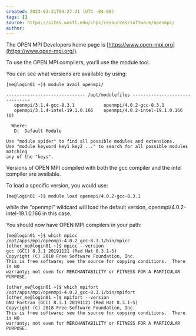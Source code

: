```yaml
---
created: 2023-03-31T09:27:21 (UTC -04:00)
tags: []
source: https://sites.wustl.edu/chpc/resources/software/openmpi/
author:
---
```


The OPEN MPI Developers home page is [https://www.open-mpi.org](https://www.open-mpi.org/).

To use the OPEN MPI compilers, you’ll use the module tool.

You can see what versions are available by using:

```
[me@login01 ~]$ module avail openmpi/

------------------------------ /opt/modulefiles -------------------------------
   openmpi/3.1.4-gcc-8.3.1           openmpi/4.0.2-gcc-8.3.1
   openmpi/3.1.4-intel-19.1.0.166    openmpi/4.0.2-intel-19.1.0.166 (D)

  Where:
   D:  Default Module

Use "module spider" to find all possible modules and extensions.
Use "module keyword key1 key2 ..." to search for all possible modules matching
any of the "keys".
```

Versions of OPEN MPI compiled with both the gcc compiler and the intel compiler are available.

To load a specific version, you would use:

```
[me@login01 ~]$ module load openmpi/4.0.2-gcc-8.3.1
```

while the “openmpi” wildcard will load the default version, openmpi/4.0.2-intel-19.1.0.166 in this case.

You should now have OPEN MPI compilers in your path:

```
[me@login01 ~]$ which mpicc
/opt/apps/mpi/openmpi-4.0.2_gcc-8.3.1/bin/mpicc
[other_me@login01 ~]$ mpicc --version
gcc (GCC) 8.3.1 20191121 (Red Hat 8.3.1-5)
Copyright (C) 2018 Free Software Foundation, Inc.
This is free software; see the source for copying conditions.  There is NO
warranty; not even for MERCHANTABILITY or FITNESS FOR A PARTICULAR PURPOSE.

[other_me@login01 ~]$ which mpifort
/opt/apps/mpi/openmpi-4.0.2_gcc-8.3.1/bin/mpifort
[other_me@login01 ~]$ mpifort --version
GNU Fortran (GCC) 8.3.1 20191121 (Red Hat 8.3.1-5)
Copyright (C) 2018 Free Software Foundation, Inc.
This is free software; see the source for copying conditions.  There is NO
warranty; not even for MERCHANTABILITY or FITNESS FOR A PARTICULAR PURPOSE.
```
